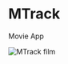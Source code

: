 # MTrack
Movie App

![MTrack film](https://user-images.githubusercontent.com/73128089/158006178-ef3ebeee-34ba-4a63-b763-495fc540845a.png)
